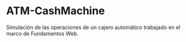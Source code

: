 # ATM-CashMachine
Simulación de las operaciones de un cajero automático trabajado en el marco de Fundamentos Web.
